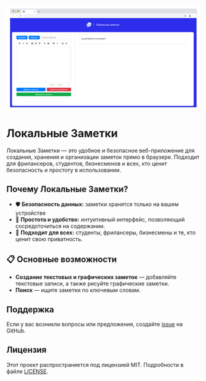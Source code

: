 ![](https://github.com/SerGioPlay01/localnotes/blob/main/screen.png)

# Локальные Заметки

Локальные Заметки — это удобное и безопасное веб-приложение для создания, хранения и организации заметок прямо в браузере. Подходит для фрилансеров, студентов, бизнесменов и всех, кто ценит безопасность и простоту в использовании.

## Почему Локальные Заметки?

* 🛡 **Безопасность данных:** заметки хранятся только на вашем устройстве
* 🚀 **Простота и удобство:** интуитивный интерфейс, позволяющий сосредоточиться на содержании.
* 🏫 **Подходит для всех:** студенты, фрилансеры, бизнесмены и те, кто ценит свою приватность.

## 📋 Основные возможности

- **Создание текстовых и графических заметок** — добавляйте текстовые записи, а также рисуйте графические заметки.
- **Поиск** — ищите заметки по ключевым словам.

## Поддержка

Если у вас возникли вопросы или предложения, создайте [issue](https://github.com/SerGioPlay01/localnotes/issues) на GitHub.

## Лицензия

Этот проект распространяется под лицензией MIT. Подробности в файле [LICENSE](LICENSE).

